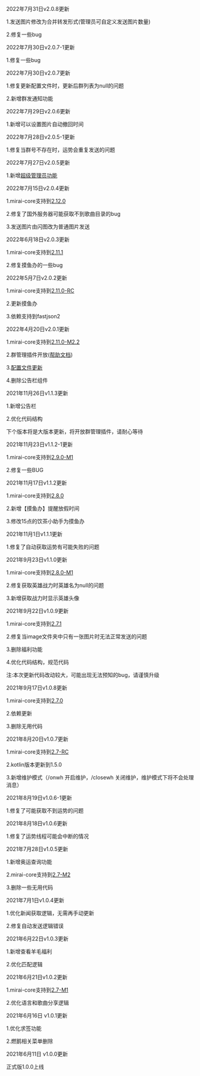 2022年7月31日v2.0.8更新

1.发送图片修改为合并转发形式(管理员可自定义发送图片数量)

2.修复一些bug

2022年7月30日v2.0.7-1更新

1.修复一些bug

2022年7月30日v2.0.7更新

1.修复更新配置文件时，更新后群列表为null的问题

2.新增群发通知功能

2022年7月29日v2.0.6更新

1.新增可以设置图片自动撤回时间

2022年7月28日v2.0.5-1更新

1.修复当群号不存在时，运势会重复发送的问题

2022年7月27日v2.0.5更新

1.新增[超级管理员功能](https://www.miraiqbot.xyz/#/?id=超级管理员功能)

2022年7月15日v2.0.4更新

1.mirai-core支持到[2.12.0](https://github.com/mamoe/mirai/releases/tag/v2.12.0)

2.修复了国外服务器可能获取不到歌曲目录的bug

3.发送图片由闪图改为普通图片发送

2022年6月18日v2.0.3更新

1.mirai-core支持到[2.11.1](https://github.com/mamoe/mirai/releases/tag/v2.11.1)

2.修复摸鱼办的一些bug

2022年5月7日v2.0.2更新

1.mirai-core支持到[2.11.0-RC](https://github.com/mamoe/mirai/releases/tag/v2.11.0-RC)

2.更新摸鱼办

3.依赖支持到fastjson2

2022年4月20日v2.0.1更新

1.mirai-core支持到[2.11.0-M2.2](https://github.com/mamoe/mirai/releases/tag/v2.11.0-M2.2)

2.群管理插件开放([帮助文档](https://www.miraiqbot.xyz/#/?id=%e7%be%a4%e7%ae%a1%e7%90%86%e5%8a%9f%e8%83%bd))

3.[配置文件更新](https://github.com/duan649953543/Qbot/blob/main/CONFIG.md)

4.删除公告栏组件

2021年11月26日v1.1.3更新

1.新增公告栏

2.优化代码结构

下个版本将是大版本更新，将开放群管理插件，请耐心等待

2021年11月23日v1.1.2-1更新

1.mirai-core支持到[2.9.0-M1](https://github.com/mamoe/mirai/releases/tag/v2.9.0-M1)

2.修复一些BUG

2021年11月17日v1.1.2更新

1.mirai-core支持到[2.8.0](https://github.com/mamoe/mirai/releases/tag/v2.8.0)

2.新增【摸鱼办】提醒放假时间

3.修改15点的饮茶小助手为摸鱼办

2021年11月1日v1.1.1更新

1.修复了自动获取运势有可能失败的问题

2021年9月23日v1.1.0更新

1.mirai-core支持到[2.8.0-M1](https://github.com/mamoe/mirai/releases/tag/v2.8.0-M1)

2.修复获取英雄战力时英雄名为null的问题

3.新增获取战力时显示英雄头像

2021年9月22日v1.0.9更新

1.mirai-core支持到[2.7.1](https://github.com/mamoe/mirai/releases/tag/v2.7.1)

2.修复当image文件夹中只有一张图片时无法正常发送的问题

3.删除福利功能

4.优化代码结构，规范代码

注:本次更新代码改动较大，可能出现无法预知的bug，请谨慎升级

2021年9月17日v1.0.8更新

1.mirai-core支持到[2.7.0](https://github.com/mamoe/mirai/releases/tag/v2.7.0)

2.依赖更新

3.删除无用代码

2021年8月20日v1.0.7更新

1.mirai-core支持到[2.7-RC](https://github.com/mamoe/mirai/releases/tag/v2.7-RC)

2.kotlin版本更新到1.5.0

3.新增维护模式（/onwh 开启维护，/closewh 关闭维护，维护模式下将不会处理消息）

2021年8月19日v1.0.6-1更新

1.修复了可能获取不到运势的问题

2021年8月18日v1.0.6更新

1.修复了运势线程可能会中断的情况

2021年7月28日v1.0.5更新

1.新增奥运查询功能

2.mirai-core支持到[2.7-M2](https://github.com/mamoe/mirai/releases/tag/v2.7-M2)

3.删除一些无用代码

2021年7月1日v1.0.4更新

1.优化新闻获取逻辑，无需再手动更新

2.修复自动发送逻辑错误

2021年6月22日v1.0.3更新

1.新增查看羊毛福利

2.优化匹配逻辑

2021年6月21日v1.0.2更新

1.mirai-core支持到[2.7-M1](https://github.com/mamoe/mirai/releases/tag/v2.7-M1)

2.优化语言和歌曲分享逻辑

2021年6月16日 v1.0.1更新

1.优化求签功能

2.燃鹅相关菜单删除

2021年6月11日 v1.0.0更新

正式版1.0.0上线